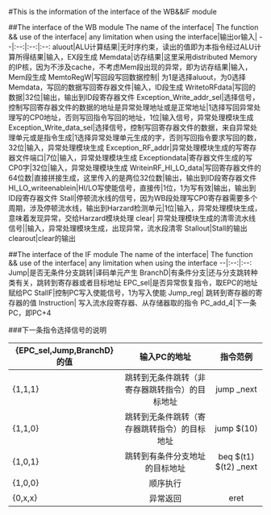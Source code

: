 #This is the information of the interface of the WB&&IF module

##The interface of the WB module
The name of the interface| The function && use of the interface| any limitation when using the interface|输出or输入|
--|:--:|:--:|:--:
aluout|ALU计算结果|无时序约束，读出的值即为本指令经过ALU计算所得结果|输入，EX段生成
Memdata|访存结果|这里采用distributed Memory的IP核，因为不涉及cache，不考虑Mem段出现的异常，即为访存结果|输入，Mem段生成
MemtoRegW|写回段写回数据控制| 为1是选择aluout，为0选择Memdata，写回的数据写回寄存器文件|输入，ID段生成
WritetoRFdata|写回的数据|32位|输出，输出到ID段寄存器文件
Exception_Write_addr_sel|选择信号，控制写回寄存器文件的数据的地址是异常处理地址或是正常地址|1选择写回异常处理写的CP0地址，否则写回指令写回的地址，1位|输入信号，异常处理模块生成
Exception_Write_data_sel|选择信号，控制写回寄存器文件的数据，来自异常处理单元或是指令生成|1选择异常处理单元生成的字，否则写回指令要求写回的数，32位|输入，异常处理模块生成
Exception_RF_addr|异常处理模块生成的写寄存器文件端口|7位|输入，异常处理模块生成
Exceptiondata|寄存器文件生成的写CP0字|32位|输入，异常处理模块生成
WriteinRF_HI_LO_data|写回寄存器文件的64位数|直接拼接生成，这里传入的是两位32位数|输出，输出到ID段寄存器文件
HI_LO_writeenablein|HI/LO写使能信号，直接传|1位，1为写有效|输出，输出到ID段寄存器文件
Stall|停顿流水线的信号，因为WB段处理写CP0寄存器需要多个周期，涉及停顿流水线，输出到Harzard检测单元|1位|输入，异常处理模块生成，意味着发现异常，交给Harzard模块处理
clear| 异常处理模块生成的清零流水线信号||输入，异常处理模块生成，出现异常，流水段清零
Stallout|Stall的输出
clearout|clear的输出


##The interface of the IF module
The name of the interface| The function && use of the interface| any limitation when using the interface
--|:--:|:--:
Jump|是否无条件分支跳转|译码单元产生
BranchD|有条件分支|还与分支跳转种类有关，跳转到寄存器或者目标地址
EPC_sel|是否异常恢复指令，取EPC的地址赋给PC
StallF|控制PC写入使能信号，1为写入使能
Jump_reg| 跳转到寄存器的寄存器的值
Instruction| 写入流水段寄存器、从存储器取的指令
PC_add_4|下一条PC，即PC+4

###下一条指令选择信号的说明

{EPC_sel,Jump,BranchD}的值| 输入PC的地址|指令范例
--|:--:|:--:
{1,1,1}|跳转到无条件跳转（非寄存器跳转指令）的目标地址|jump _next
{1,1,0}|跳转到无条件跳转（寄存器跳转指令）的目标地址|jump $(10)
{1,0,1}|跳转到有条件分支地址的目标地址|beq $(t1) $(t2) _next
{1,0,0}|顺序执行
{0,x,x}|异常返回|eret